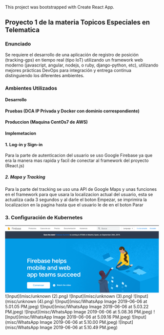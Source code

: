 This project was bootstrapped with Create React App.

## Proyecto 1 de la materia Topicos Especiales en Telematica

### Enunciado
Se requiere el desarrollo de una aplicación de registro de posición (tracking-gps) en tiempo real (tipo IoT) utilizando un framework web moderno (javascript, angular, nodejs, o ruby, django-python, etc), utilizando mejores prácticas DevOps para integración y entrega continua distinguiendo los diferentes ambientes.

### Ambientes Utilizados
#### Desarrollo
#### Pruebas (DCA IP Privada y Docker con dominio correspondiente)
#### Produccion (Maquina CentOs7 de AWS)
#### Implemetacion
#### 1. Log-in y Sign-in
Para la parte de autenticacion del usuario se uso Google Firebase ya que era la manera mas rapida y facil de conectar al framework del proyecto (React.js)

##### 2. Mapa y Tracking
Para la parte del tracking se uso una API de Google Maps y unas funciones en el framework para que usara la localizacion actual del usuario, esta se actualiza cada 3 segundos y al darle el boton Empezar, se imprimira la localizacion en la pagina hasta que el usuario le de en el boton Parar

### 3. Configuración de Kubernetes
![Input](misc/unknown.png)
![Input](misc/unknown (2).png)
![Input](misc/unknown (3).png)
![Input](misc/unknown (4).png)
![Input](misc/WhatsApp Image 2019-06-06 at 5.01.05 PM.jpeg)
![Input](misc/WhatsApp Image 2019-06-06 at 5.03.22 PM.jpeg)
![Input](misc/WhatsApp Image 2019-06-06 at 5.08.36 PM.jpeg)
![Input](misc/WhatsApp Image 2019-06-06 at 5.09.16 PM.jpeg)
![Input](misc/WhatsApp Image 2019-06-06 at 5.10.00 PM.jpeg)
![Input](misc/WhatsApp Image 2019-06-06 at 5.10.49 PM.jpeg)


